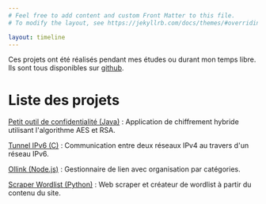 ```yaml
---
# Feel free to add content and custom Front Matter to this file.
# To modify the layout, see https://jekyllrb.com/docs/themes/#overriding-theme-defaults

layout: timeline
---
```


Ces projets ont été réalisés pendant mes études ou durant mon temps libre. Ils sont tous disponibles sur [github](https://github.com/quentinfougereau).

# Liste des projets

[Petit outil de confidentialité (Java)](/projects/poc) : Application de chiffrement hybride utilisant l'algorithme AES et RSA.


[Tunnel IPv6 (C)](/projects/tunnel_ipv6) : Communication entre deux réseaux IPv4 au travers d'un réseau IPv6.


[Ollink (Node.js)](/projects/ollink) : Gestionnaire de lien avec organisation par catégories.

[Scraper Wordlist (Python)](/projects/scraper_wordlist) : Web scraper et créateur de wordlist à partir du contenu du site.
